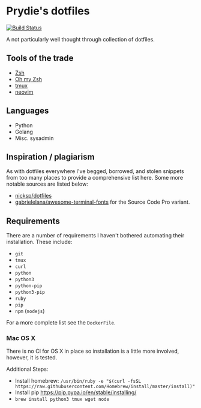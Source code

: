 # Prydie's dotfiles

[![Build Status](https://travis-ci.org/prydie/dotfiles.svg?branch=master)](https://travis-ci.org/prydie/dotfiles)

A not particularly well thought through collection of dotfiles.

## Tools of the trade

 - [Zsh](http://zsh.sourceforge.net/)
 - [Oh my Zsh](https://github.com/robbyrussell/oh-my-zsh)
 - [tmux](https://tmux.github.io/)
 - [neovim](https://neovim.io/)

## Languages

 - Python
 - Golang
 - Misc. sysadmin

## Inspiration / plagiarism

As with dotfiles everywhere I've begged, borrowed, and stolen snippets from too
many places to provide a comprehensive list here. Some more notable sources are
listed below:

 - [nicksp/dotfiles](https://github.com/nicksp/dotfiles)
 - [gabrielelana/awesome-terminal-fonts](https://github.com/gabrielelana/awesome-terminal-fonts)
   for the Source Code Pro variant.

## Requirements

There are a number of requirements I haven't bothered automating their
installation. These include:

 - `git`
 - `tmux`
 - `curl`
 - `python`
 - `python3`
 - `python-pip`
 - `python3-pip`
 - `ruby`
 - `pip`
 - `npm` (`nodejs`)

 For a more complete list see the `DockerFile`.

### Mac OS X

There is no CI for OS X in place so installation is a little more involved,
however, it is tested.

Additional Steps:

 - Install homebrew: `/usr/bin/ruby -e "$(curl -fsSL https://raw.githubusercontent.com/Homebrew/install/master/install)"`
 - Install pip https://pip.pypa.io/en/stable/installing/
 - `brew install python3 tmux wget node`
